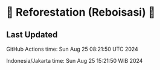 
# 🌳 Reforestation (Reboisasi) 🌲

## Last Updated

GitHub Actions time: Sun Aug 25 08:21:50 UTC 2024

Indonesia/Jakarta time: Sun Aug 25 15:21:50 WIB 2024
